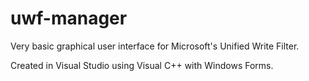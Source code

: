 # uwf-manager
Very basic graphical user interface for Microsoft's Unified Write Filter.

Created in Visual Studio using Visual C++ with Windows Forms.
